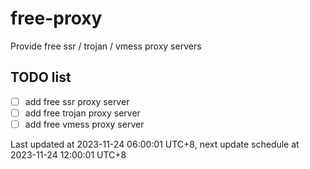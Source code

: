 
# free-proxy
Provide free ssr / trojan / vmess proxy servers


## TODO list
- [ ] add free ssr proxy server
- [ ] add free trojan proxy server
- [ ] add free vmess proxy server

Last updated at 2023-11-24 06:00:01 UTC+8, next update schedule at 2023-11-24 12:00:01 UTC+8

